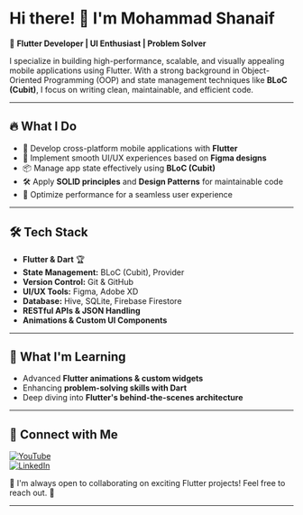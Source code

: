 # Hi there! 👋 I'm Mohammad Shanaif

🚀 **Flutter Developer | UI Enthusiast | Problem Solver**

I specialize in building high-performance, scalable, and visually appealing mobile applications using Flutter. With a strong background in Object-Oriented Programming (OOP) and state management techniques like **BLoC (Cubit)**, I focus on writing clean, maintainable, and efficient code.

---

## 🔥 **What I Do**
- 🌟 Develop cross-platform mobile applications with **Flutter**
- 🎨 Implement smooth UI/UX experiences based on **Figma designs**
- 📦 Manage app state effectively using **BLoC (Cubit)**
- 🛠 Apply **SOLID principles** and **Design Patterns** for maintainable code
- 📱 Optimize performance for a seamless user experience

---

## 🛠 **Tech Stack**
- **Flutter & Dart** 🏆
- **State Management:** BLoC (Cubit), Provider
- **Version Control:** Git & GitHub
- **UI/UX Tools:** Figma, Adobe XD
- **Database:** Hive, SQLite, Firebase Firestore
- **RESTful APIs & JSON Handling**
- **Animations & Custom UI Components**

---

## 📌 **What I'm Learning**
- Advanced **Flutter animations & custom widgets**
- Enhancing **problem-solving skills with Dart**
- Deep diving into **Flutter's behind-the-scenes architecture**

---

## 🔗 **Connect with Me**
[![YouTube](https://img.shields.io/badge/YouTube-MK--Pro-red?style=for-the-badge&logo=youtube)](https://www.youtube.com/@MK-Pro-wx3yl)  
[![LinkedIn](https://img.shields.io/badge/LinkedIn-Mohammed%20Shanaif-blue?style=for-the-badge&logo=linkedin)](https://www.linkedin.com/in/mohammed-shaneaf/)

💬 I'm always open to collaborating on exciting Flutter projects! Feel free to reach out. 🚀

---


